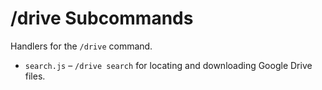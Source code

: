 # /drive Subcommands

Handlers for the `/drive` command.

- `search.js` – `/drive search` for locating and downloading Google Drive files.

